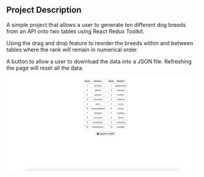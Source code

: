 ## Project Description

A simple project that allows a user to generate ten different dog breeds from an API onto two tables using React Redux Toolkit. 

Using the drag and drop feature to reorder the breeds within and between tables where the rank will remain in numerical order. 

A button to allow a user to download the data into a JSON file. Refreshing the page will reset all the data. 

!["AnimalBreed"](/public/AnimalBreedGif.gif)

